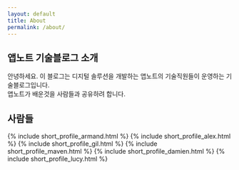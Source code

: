 ```yaml
---
layout: default
title: About
permalink: /about/
---
```

<link href="{{ site.url }}/assets/css/about.css" rel="stylesheet">

앱노트 기술블로그 소개
---

안녕하세요. 이 블로그는 디지털 솔루션을 개발하는 앱노트의 기술직원들이 운영하는 기술블로그입니다.  
앱노트가 배운것을 사람들과 공유하려 합니다.

## 사람들

{% include short_profile_armand.html %}
{% include short_profile_alex.html %}
{% include short_profile_gil.html %}
{% include short_profile_maven.html %}
{% include short_profile_damien.html %}
{% include short_profile_lucy.html %}
